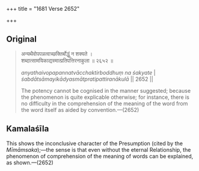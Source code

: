 +++
title = "1681 Verse 2652"

+++
## Original 
>
> अन्यथैवोपपन्नत्वाच्छक्तिर्बोद्धुं न शक्यते ।  
> शब्दात्सामयिकाद्यस्मात्प्रतिपत्तिरनाकुला ॥ २६५२ ॥ 
>
> *anyathaivopapannatvācchaktirboddhuṃ na śakyate* \|  
> *śabdātsāmayikādyasmātpratipattiranākulā* \|\| 2652 \|\| 
>
> The potency cannot be cognised in the manner suggested; because the phenomenon is quite explicable otherwise; for instance, there is no difficulty in the comprehension of the meaning of the word from the word itself as aided by convention.—(2652)



## Kamalaśīla

This shows the inconclusive character of the Presumption (cited by the *Mīmāmsaka*);—the sense is that even without the eternal Relationship, the phenomenon of comprehension of the meaning of words can be explained, as shown.—(2652)


